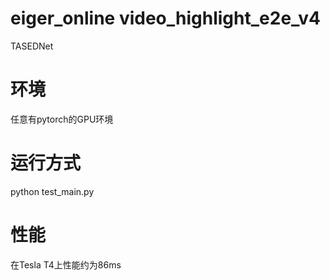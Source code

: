 # eiger_online video_highlight_e2e_v4
TASEDNet

# 环境
任意有pytorch的GPU环境

# 运行方式
python test_main.py

# 性能
在Tesla T4上性能约为86ms


